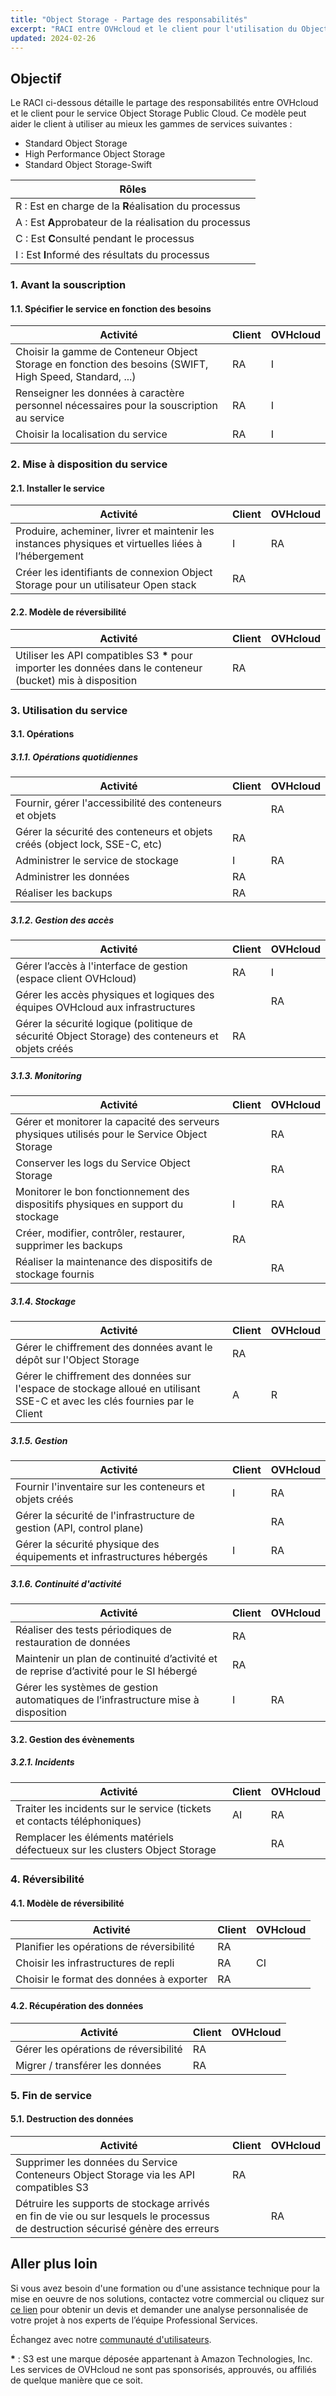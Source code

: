 ```yaml
---
title: "Object Storage - Partage des responsabilités"
excerpt: "RACI entre OVHcloud et le client pour l'utilisation du Object Storage Public Cloud"
updated: 2024-02-26
---
```


## Objectif

Le RACI ci-dessous détaille le partage des responsabilités entre OVHcloud et le client pour le service Object Storage Public Cloud. Ce modèle peut aider le client à utiliser au mieux les gammes de services suivantes : 

- Standard Object Storage
- High Performance Object Storage
- Standard Object Storage-Swift

| Rôles |
| --- |
|R : Est en charge de la **R**éalisation du processus|
|A : Est **A**pprobateur de la réalisation du processus|
|C : Est **C**onsulté pendant le processus|
|I : Est **I**nformé des résultats du processus|

### 1. Avant la souscription

#### 1.1. Spécifier le service en fonction des besoins

| **Activité** | **Client** | **OVHcloud** |
| --- | --- | --- |
| Choisir la gamme de Conteneur Object Storage en fonction des besoins (SWIFT, High Speed, Standard, ...)| RA | I |
| Renseigner les données à caractère personnel nécessaires pour la souscription au service | RA | I |
| Choisir la localisation du service| RA | I |

### 2. Mise à disposition du service

#### 2.1. Installer le service

| **Activité** | **Client** | **OVHcloud** |
| --- | --- | --- |
| Produire, acheminer, livrer et maintenir les instances physiques et virtuelles liées à l’hébergement | I | RA |
| Créer les identifiants de connexion Object Storage pour un utilisateur Open stack | RA |  |

#### 2.2. Modèle de réversibilité

| **Activité** | **Client** | **OVHcloud** |
| --- | --- | --- |
| Utiliser les API compatibles S3 **\*** pour importer les données dans le conteneur (bucket) mis à disposition | RA |  |

### 3. Utilisation du service

#### 3.1. Opérations

##### **3.1.1. Opérations quotidiennes**

| **Activité** | **Client** | **OVHcloud** |
| --- | --- | --- |
| Fournir, gérer l'accessibilité des conteneurs et objets |  | RA |
| Gérer la sécurité des conteneurs et objets créés (object lock, SSE-C, etc) | RA |  |
| Administrer le service de stockage | I | RA  |
| Administrer les données | RA |   |
| Réaliser les backups | RA |  |

##### **3.1.2. Gestion des accès**

| **Activité** | **Client** | **OVHcloud** |
| --- | --- | --- |
| Gérer l’accès à l'interface de gestion (espace client OVHcloud) | RA | I |
| Gérer les accès physiques et logiques des équipes OVHcloud aux infrastructures |  | RA |
| Gérer la sécurité logique (politique de sécurité Object Storage) des conteneurs et objets créés | RA |  |

##### **3.1.3. Monitoring**

| **Activité** | **Client** | **OVHcloud** |
| --- | --- | --- |
| Gérer et monitorer la capacité des serveurs physiques utilisés pour le Service Object Storage |  | RA |
| Conserver les logs du Service Object Storage|  | RA |
| Monitorer le bon fonctionnement des dispositifs physiques en support du stockage| I | RA |
| Créer, modifier, contrôler, restaurer, supprimer les backups | RA |  |
| Réaliser la maintenance des dispositifs de stockage fournis |  | RA |

##### **3.1.4. Stockage**

| **Activité** | **Client** | **OVHcloud** |
| --- | --- | --- |
| Gérer le chiffrement des données avant le dépôt sur l'Object Storage | RA |  |
| Gérer le chiffrement des données sur l'espace de stockage alloué en utilisant SSE-C et avec les clés fournies par le Client | A | R |

##### **3.1.5. Gestion**

| **Activité** | **Client** | **OVHcloud** |
| --- | --- | --- |
| Fournir l'inventaire sur les conteneurs et objets créés | I | RA |
| Gérer la sécurité de l'infrastructure de gestion (API, control plane) |   | RA |
| Gérer la sécurité physique des équipements et infrastructures hébergés | I | RA |

##### **3.1.6. Continuité d'activité**

| **Activité** | **Client** | **OVHcloud** |
| --- | --- | --- |
| Réaliser des tests périodiques de restauration de données | RA |  |
| Maintenir un plan de continuité d’activité et de reprise d’activité pour le SI hébergé | RA |  |
| Gérer les systèmes de gestion automatiques de l’infrastructure mise à disposition | I | RA |

#### 3.2. Gestion des évènements

##### **3.2.1. Incidents**

| **Activité** | **Client** | **OVHcloud** |
| --- | --- | --- |
| Traiter les incidents sur le service (tickets et contacts téléphoniques) | AI | RA |
| Remplacer les éléments matériels défectueux sur les clusters Object Storage |  | RA |

### 4. Réversibilité

#### 4.1. Modèle de réversibilité

| **Activité** | **Client** | **OVHcloud** |
| --- | --- | --- |
| Planifier les opérations de réversibilité | RA |  |
| Choisir les infrastructures de repli | RA | CI |
| Choisir le format des données à exporter | RA |  |

#### 4.2. Récupération des données

| **Activité** | **Client** | **OVHcloud** |
| --- | --- | --- |
| Gérer les opérations de réversibilité | RA |  |
| Migrer / transférer les données | RA |  |

### 5. Fin de service

#### 5.1. Destruction des données

| **Activité** | **Client** | **OVHcloud** |
| --- | --- | --- |
| Supprimer les données du Service Conteneurs Object Storage via les API compatibles S3 | RA |  |
| Détruire les supports de stockage arrivés en fin de vie ou sur lesquels le processus de destruction sécurisé génère des erreurs |  | RA |

## Aller plus loin

Si vous avez besoin d'une formation ou d'une assistance technique pour la mise en oeuvre de nos solutions, contactez votre commercial ou cliquez sur [ce lien](/links/professional-services) pour obtenir un devis et demander une analyse personnalisée de votre projet à nos experts de l’équipe Professional Services.

Échangez avec notre [communauté d'utilisateurs](/links/community).

**\*** : S3 est une marque déposée appartenant à Amazon Technologies, Inc. Les services de OVHcloud ne sont pas sponsorisés, approuvés, ou affiliés de quelque manière que ce soit.
